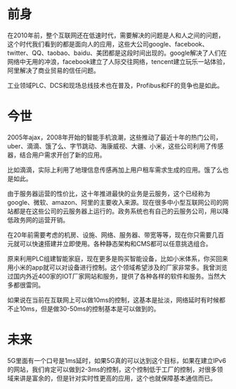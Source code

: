 # 前身

在2010年前，整个互联网还在低速时代，需要解决的问题是人和人之间的问题，这个时代我们看到的都是面向人的应用，这些大公司google、facebook、twitter、QQ、taobao、baidu、美团都是这段时间出现的。google解决了人们在网络中无用的冲浪，facebook建立了人际交往网络，tencent建立玩乐一站体验，阿里解决了商业贸易的信任问题。

工业领域PLC、DCS和现场总线技术也在普及，Profibus和FF的竞争也是如此。



# 今世

2005年ajax，2008年开始的智能手机浪潮，这些推动了最近十年的热门公司，uber、滴滴、饿了么、字节跳动、海康威视、大疆、小米，这些公司利用了传感器，结合用户需求开创了新的应用。

比如滴滴，实际上利用了地理信息传感再加上用户租车需求生成的应用。饿了么也是如此。

由于服务器运营的性价比，这十年推进最快的业务是云服务，这个已经称为google、微软、amazon、阿里的主要收入来源。现在很多中小型互联网公司的网站都是在这些公司的云服务器上运行的。政务系统也有自己的云服务公司，用以降低政务网的运营开销。

在20年前需要考虑的机房、设施、网络、服务器、带宽等等，现在你只需要几百元就可以快速搭建并立即使用。各种静态架构和CMS都可以任意挑选组合。

原来利用PLC组建智能家庭，现在更多是购买智能设备，比如小米体系，你买回来用小米的app就可以对设备进行控制。这个领域希望涉及的厂家非常多。我曾浏览过国内外近400家的IOT厂家网站和服务，提供了各种各样的软件和服务。当然大多都很雷同。

如果说在当前在互联网上可以做10ms的控制，这基本是扯淡，网络延时有时候都不止10ms，但是做30-50ms的控制基本是可以做到的。



# 未来

5G里面有一个口号是1ms延时，如果5G真的可以达到这个目标，如果在建立IPv6的网站，我们肯定可以做到2-3ms的控制，这个控制低于工厂的控制，对很多领域来讲是富余的，但是针对实时性更高的应用，这个也就保障基本通信而已。